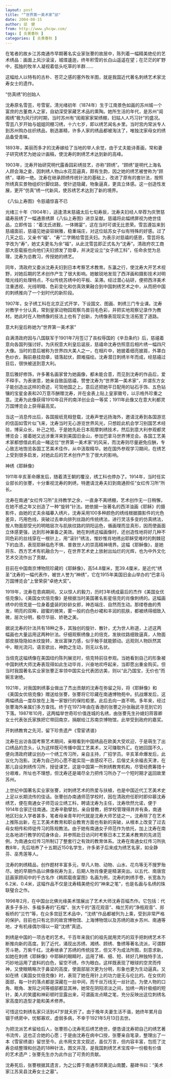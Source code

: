 ```yaml
---
layout: post
title: "“世界第一美术家”邱"
date: 2004-08-15
author: 邱　健
from: http://www.yhcqw.com/
tags: [ 炎黄春秋 ]
categories: [ 炎黄春秋 ]
---
```





在笔者的故乡江苏南通市早期著名实业家张謇的故居中，陈列着一幅精美绝伦的艺术绣品：画面上风沙滚滚，城堞逶迤，终年积雪的长白山遥遥在望；在茫茫的旷野中，孤独的牧羊人凝视着低头吃草的羊群……

这幅给人以特有的古朴、苍茫之感的塞外牧羊图，就是我国近代著名刺绣艺术家沈寿女士的遗作。

“仿真绣”的创始人


沈寿原名雪芸，号雪宦。清光绪初年（1874年）生于江南景色如画的苏州城一个富庶的古董商人之家，自幼深受家藏艺术品的熏陶。她所生活的年代，是苏州“闺阁绣”极为风行的时期，当时苏州有“闺阁家家架绣棚，妇姑人人巧习针”的盛况。雪芸八岁开始与姐姐同棚习绣，十六七岁，即以绣艺闻名乡里。当时宫内常派专人到苏州购办丝织绣品，剔选甚精，许多人家的绣品都被淘汰了，唯独沈家母女的绣品备受青睐。

1893年，美丽而多才的沈寿嫁给了当地的举人余觉，由于丈夫能诗善画，常和妻子研究绣艺为她设计画稿，使沈寿的刺绣艺术达到新的高峰。


1903年，沈寿开始研究明代露香园彩绣技艺，亦称“顾绣”。“顾绣”是明代上海名人顾会海之妾，因刺绣人物山水花蕊逼真，颇有生韵，因之她的绣艺被誉称为“顾绣”，堪称一绝。沈寿在继承顾绣传统针法的基础上，改进了原有的套针法，按照所绣真实景物组织针脚纹路，使针迹隐藏，物象逼真，更具立体感。这一创造性发展，更开“仿真”绣一代新风，使苏绣艺术达到了新的境界。

《八仙上寿图》令慈禧惊喜不已


光绪三十年（1904年），适逢清末慈禧太后七旬寿辰，沈寿夫妇经人举荐为庆贺慈禧寿辰绣了一幅通景绣屏《八仙上寿图》进京呈献。慈禧将此幅绣屏视为绝世佳品，立即传旨：“着沈氏进觐，一体赐宴”，这在当时可谓无比恩荣。雪芸遵旨来到慈禧面前，慈禧见她姿容娴雅，稳重端庄，对这位姑苏女子似有特殊的好感。过了几天之后，又亲书“福”、“寿”二字赐给雪芸夫妇。为表示对慈禧的感恩，雪芸将名字改为“寿”，她丈夫更名为余“福”，从此沈雪芸即正式名为“沈寿”。清政府农工商部大臣载振也向他们夫妇颁发了勋章，并决定设立“女子绣工科”，任命余觉为总理，沈寿为总教习，传授她的绣艺。


同年，清政府又委派沈寿夫妇到日本考察艺术教育。东瀛之行，使沈寿大开艺术视野，对她后期的艺术创作产生了很大影响。她敏锐地发现了西洋画和摄影技术对明暗光线的处理特点，不似传统苏绣中的平板、呆滞。经过潜心钻研，便把西洋美术注重透视、光线明暗、色彩变化和仿真效果融合到中国刺绣艺术之中，从而把中国的刺绣推向了一个划时代的新阶段。


1907年，女子绣工科在北京正式开学，下设国文、图画、刺绣三门专业课。沈寿对教学十分认真，常到皇家动物园观察鸟兽羽毛色彩，并把实地观察记录作为教材。她此时在人物绣像的技法上也有了创新，为绣像表现现实生活拓宽了道路。

意大利皇后称她为“世界第一美术家”


自满清政府因与八国联军于1901年7月签订了丧权辱国的《辛丑条约》后，慈禧着意向各国列强讨好。为庆祝意大利皇后诞辰，慈禧命沈寿仿照意后相片绣一幅四尺大像。当时的意后被称为世界四大美人之一，在相片中，她披着细亮披肩，外罩白色纱衣，胸前悬挂勋章，错落起伏，颇难描绘。沈寿潜日刺绣半年而成，经慈禧过目后，很快被送到意大利。


意后雅好修饰，许多著名画家曾为她画像，都未能合意，而见到沈寿的作品后，爱不释手。为表谢意，她亲自致函慈禧，赞誉沈寿为“世界第一美术家”，并谓东方女子能创造出这样的奇迹，可驾他国之上。意后还把她平日配用的钻石手饰、五色钻镶的宝星金表和20万意币酬赠沈寿，并在金表上贴上皇家徽号，以示格外珍重之意。沈寿为此像获得1910年召开的南洋创业会一等奖；1911年此像又在意大利都灵万国博览会上获得最高奖。


当这一消息传出后，各国报纸竞相登载，沈寿声誉远扬海外，邀请沈寿到各国游览的信函如雪片似飞来，沈寿当时无心游览世界风光，只想趁此机会学习别国艺术经验，博采众长，补己之短。于是她先赴日本观摩刺绣技术，然后到意大利参观都灵博览会；接着她又远涉重洋来到美国旧金山，参加巴拿马世界博览会。各国工艺美术家都想借此机会一睹这位“世界第一美术家”的风采，而沈寿则尽量避免应酬，专心致志地饱览各国工艺美术佳作，从中汲取精华。她在国外参观学习期间，在绣艺上受到很多启发，对她此后的艺术创作产生了很大的影响。

神绣《耶稣像》


1911年辛亥革命爆发后，随着清王朝的覆没，绣工科也停办了。1914年，当时任实业部长的张謇，十分重视沈寿的刺绣，特邀请沈寿夫妇到南通担任“女红传习所”所长。


沈寿在南通“女红传习所”主持教学之余，一直身不离绣棚，艺术创作无一日稍懈，在她不惑之年又创造了一种“旋转”针法。她依据一张著名的西洋油画《耶稣》的摄影件，由她的丈夫余福摹入绣片。沈寿采用100多种颜色的绣线根据摄影件的光色差异，巧用色线，突破过去单向排列丝路的传统绣法，进行灵活多变的仿真绣法，按人物面部受光的明暗层次与肌肤纹路的阴阳运色，循画理而显真形，因而使画面立体感更强，达到形神兼备之美效。她在刺绣这幅画像时，还创造性地将好几种不同色彩的丝线穿在一根针上，用“滚针”绣法，惟妙惟肖地绣出耶稣受难时的荆棘冠下的血渍，表现耶稣临危不惧、普救世人的崇高精神境界。这幅《耶稣像》，是她将东、西方艺术有机融合为一，在世界艺术史上放射出灿烂的光辉，也为中外文化艺术交流作出了贡献。


目前在中国南京博物院珍藏的《耶稣像》，高54.8厘米，宽39.4厘米，是近代“绣圣”沈寿的一幅代表作，被世人誉为“神绣”，它在1915年美国旧金山举办的“巴拿马万国博览会”上曾荣获“卓绝大奖”。


1919年，沈寿在患病期间，又以惊人的毅力，历时3年绣成最后的杰作《美国女优倍克像》。《美国女优倍克像》是根据当时美国著名影星倍克的肖像刺绣的。这幅画绣中的倍克是一位身着盛装的妙龄女郎，神态端庄、自然而生动。那缕卷曲的秀发，明亮的双眸，甜蜜的微笑，雾一般的白色纱裙和丰润的肌肤，都被绣得细致入微，层次分明，极尽华丽、娇艳之美。


据说沈寿的针法共有18种之多，其独创的旋针、散针，尤为世人称道，上述这两幅画也大量运用这两种针法。仔细观察绣像上的倍克，发肤纹路细致逼真，人物面部皮肤隐隐如水纹旋转，发丝富弹力感，似乎触手就能颤动。远观则人物跃然其中，眼光流闪，语言欲出，神韵之生动，则无以名状。


当倍克这幅绣像在美国纽约陈列展览时，倍克特前往参观。当她看到自己的形象被中国刺绣大师沈寿表现得如此生动毕肖，兴奋地欢呼起来，当即愿出重金购买。但当时我国著名实业家张謇正率领中国实业代表团访美，则以“此乃国宝，无价也”而婉言谢绝。


1921年，对我国刺绣事业做出了杰出贡献的沈寿在弥留之际，将《耶稣像》和《美国女优倍克像》赠送给张謇，张謇将它珍藏在南通博物苑中。抗战爆发后，这两幅绣品一度存放在上海一家银行的保险柜里。此后去向一直不明。多年来，经过张謇海外亲属们多方查找。终于在1973年由在香港的张謇之孙张融武寻觅到它的下落。1987年10月，这两幅举世奇珍价值连城的名绣，由张謇先生孙媳妇蒋蓉卿女士代表张氏家族把它带回南京，捐献给江苏南京博物馆，此举受到政府的嘉奖。

开刺绣教育之先河，留下珍贵遗产《雪宦诱谱》


沈寿在出访各国考察艺术期间，亲眼看到中国绣品在欧美大受欢迎，于是萌生了出口绣品的念头，认为这样既可传播中国工艺美术，又可赚取外汇。在她回国不久，便向清政府建议创办一个绣工传习所，亲自主持，广招学员。辛亥革命爆发后，此议化为泡影。沈寿为自己的心愿不能实现一直感叹不已，后偕丈夫余福去天津，在那儿自设刺绣传习所，授徒课艺，这是中国第一所刺绣教育机构，尽管经费筹措十分艰难，所址也不理想，但沈寿还是竭尽全力把传习所办了一个短时期才返回故里苏州。


上世纪中国著名实业家张謇，对刺绣艺术的热爱与扶植，也是中国近代工艺美术史上足以长期流传的佳话。张謇创办南通师范学校时，因在清政府任职时即仰慕沈寿绣艺，便在南通女子师范设立绣工科，聘请沈寿为主任，沈寿欣然允诺，便于1914年合家迁往南通。沈寿辛勤擘划，亲自督教，把学校管理得井井有条，南通地区妇女入学者甚多，笔者母亲青年时代就是沈寿大师艺徒之一。沈寿除了在艺术上推陈出新，在工艺美术教育和职业教育方面也有新的突破，从根本上改变了过去母女相传和师徒传习的陈规教法。由于她有南通女子师范作为依托，加上沈寿在南北各地进行教学的切身体会，并参照赴日访问时考察日本工艺美术教育的先进范例，为南通女红传习所制订了整套行之有效的教育体系。沈寿在南通女红传习所执教8年，先后培养了十五期近150名学生，许多弟子后来成为绣艺名家，如全静芬、巫秀莲等人。


沈寿的刺绣精品，创作题材丰富多元，举凡人物、动物、山水、花鸟等无不搜罗殆尽。她的早期作品以佛像祝寿为主，后期人物肖像更是精湛突出。以五代、南唐宫廷画家顾闳中的千古名作《韩熙载夜宴图》名画为例，沈寿的刺绣手卷，长宽各为6.2米、0.4米，这幅作品不仅是沈寿精美绝伦的“神来之笔”，也是名画与名绣的珠联璧合之作。


1998年2月，在中国台北佛光缘美术馆展出了艺术大师沈寿百幅杰作。它包括：代表多子多孙、多福多寿的“石榴”、张大千的“莲花观音”、梅兰芳的“净瓶观音”、郑板桥的“兰竹”等，在众多宫廷艺术品中，“沈绣”作品都被列为上乘，受到非常严格的保护。目前也只有北京的故宫博物馆、上海博物馆以及苏绣的故乡苏州、南通等地，才有机缘偶尔得以一窥“沈绣”真迹。


刺绣是中国的一项古老的艺术。千百年来我们的祖先就用灵巧的双手把刺绣艺术不断推向新的高度。到了近代，涌现出苏绣、湘绣、顾绣、鲁绣等著名流派，可谓群芳斗艳，万紫千红。沈寿继承了苏绣的传统技艺，但又不为成法所囿，刻意求新。如她在刺绣《耶稣像》中耶稣的眼睛时，运用了稀、细、短、转好几种独特手法，巧妙地运用了底料的白色，留空不绣，作为眼白。这样既表现了眼球的空灵而传神，又使眼睛略次于鼻梁的高度，使面部层次更为分明，形象也更为生动逼真。又如在绣《美国女优倍克像》时，表现了她在用针上的功力是无与伦比的。在女优的面部，每一针的落点都是深藏在一丝中间，而千丝万线无一丝针迹。为使人物的口角、眼角、发际之间等细部都显其神，她常在阴阳浓淡之间，加绣一两针极细的短针，美人的笑靥和神彩顿时显露出来，可谓画龙点睛之笔，充分反映出这位刺绣名家高度的造型才能和美术修养。

可惜这位刺绣名家只活到47岁就夭折了。由于晚年夫妻生活不谐，她终年累月自锢于绣房中，忧郁寡欢，虚弱多病，不幸于1921年5月13日去世。


为把沈派艺术留给后人，张謇担心沈寿死后绣艺绝世，便恳请沈寿把自己的绣艺著书流传，这也正合她的心愿；于是由沈寿在病中口授，张謇亲自笔录，整理出了一本《雪宦绣谱》留世至今。此书用文言文叙述，虽仅万言，但内容丰富，包揽了沈寿总结整理和创造的18种针法，图文并茂，是我国刺绣艺术宝库中一份极有价值的艺术遗产；张謇先生亦为此作出了可贵的贡献。

沈寿死后，张謇根据其遗言，为之公葬于南通市郊黄泥山南麓，墓碑书曰：“美术家江苏吴县沈寿女士之墓”。


